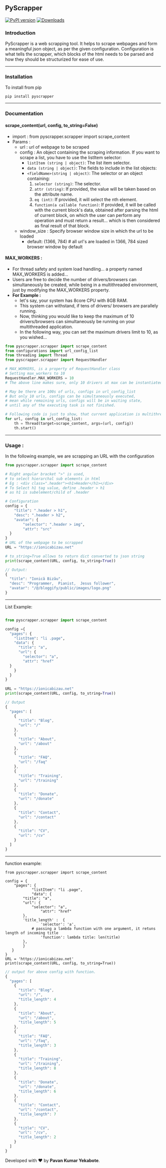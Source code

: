 ## PyScrapper
[![PyPI version](https://badge.fury.io/py/pyscrapper.svg)](https://badge.fury.io/py/pyscrapper)
[![Downloads](https://pepy.tech/badge/pyscrapper)](https://pepy.tech/project/pyscrapper)
### Introduction
PyScrapper is a web scrapping tool. It helps to scrape webpages and form a meaningful json object, as per the given configuration. Configuration is what tells the scrapper, which blocks of the html needs to be parsed and how they should be structurized for ease of use.	

---
### Installation
 To install from pip
```
pip install pyscrapper
```

---
### Documentation
####  **scrape_content(url, config, to_string=False)**
- import : from pyscrapper.scrapper import scrape_content
- Params : 
	- url : url of webpage to be scraped
	- config : An object containing the scraping information. If you want to scrape a list, you have to use the listItem selector:
		- `listItem (string | object)`: The list item selector.
		- `data (string | object)`: The fields to include in the list objects:
		 -  `<fieldName>(string | object)`: The selector or an object containing:
			 1. `selector (string)`: The selector.
			 2. `attr (string)`: If provided, the value will be taken based on the attribute name.
			 3. `eq (int)`: If provided, it will select the nth element.
			 4. `function(a callable function)`: If provided, it will be called with the current block's data, obtained after parsing the html of current block, on which the user can perform any operation and must return a result... which is then considered as final result of that block.
    - window_size : Specify browser window size in which the url to be loaded
        - default: (1366, 784) # all url's are loaded in 1366, 784 sized browser window by default
#### **MAX_WORKERS :**
 - For thread safety and system load handling... a property named MAX_WORKERS is added...
 - Users are free to decide the number of drivers/browsers can simultaneously be created, while being in a multithreaded environment, just by modifying the MAX_WORKERS property.
 - **For Example :** 
 	- let's say, your system has 8core CPU with 8GB RAM. 
  	- This system can withstand, if tens of drivers/ browsers are parallely running. 
  	- Now, thinking you would like to keep the maximum of 10 drivers/browsers can simultaneously be running on your multithreaded application.
	- In the following way, you can set the maximum drivers limit to 10, as you wished...
```python
from pyscrapper.scrapper import scrape_content
from configurations import url_config_list
from threading import Thread
from pyscrapper.scrapper import RequestHandler

# MAX_WORKERS, is a property of RequestHandler class
# Setting max_workers to 10
RequestHandler.MAX_WORKERS = 10
# The above line makes sure, only 10 drivers at max can be instantiated at once.

# May be there are 100s of urls, configs in url_config_list
# But only 10 urls, configs can be simultaneously executed,
# mean while remaining urls, configs will be in waiting state,
# until any of the executing task is not finished.

# Following code is just to show, that current application is multithreaded
for url, config in url_config_list:
	th = Thread(target=scrape_content, args=(url, config))
	th.start()

```
 ----
 ### Usage : 

In the following example, we are scrapping an URL with the configuration
```python
from pyscrapper.scrapper import scrape_content

# Right angular bracket ">" is used,
# to select hierarchal sub elements in html
# Eg : <div class=".header"><h1>Header</h1></div>
# To Select h1 tag value, define .header > h1 
# as h1 is subelement/child of .header

# Configuration
config = {  
    "title": ".header > h1",  
    "desc": ".header > h2",  
    "avatar": {  
        "selector": ".header > img",  
        "attr": "src"  
  }  
}  
# URL of the webpage to be scrapped
URL = "https://ionicabizau.net"  

# to_string=True allows to return dict converted to json string 
print(scrape_content(URL, config, to_string=True))
```
```javascript
// Output: 
{
  "title": "Ionică Bizău",
  "desc": "Programmer,  Pianist,  Jesus follower",
  "avatar": "/@/bloggify/public/images/logo.png"
}
```
---
List Example: 
```python

from pyscrapper.scrapper import scrape_content

config ={  
  "pages": {  
    "listItem": "li .page",  
    "data": {  
      "title": "a",  
      "url": {  
        "selector": "a",  
        "attr": "href"  
  }  
    }  
  }  
}  
  
URL = "https://ionicabizau.net"  
print(scrape_content(URL, config, to_string=True))
```
```javascript
// Output
{
  "pages": [
    {
      "title": "Blog",
      "url": "/"
    },
    {
      "title": "About",
      "url": "/about"
    },
    {
      "title": "FAQ",
      "url": "/faq"
    },
    {
      "title": "Training",
      "url": "/training"
    },
    {
      "title": "Donate",
      "url": "/donate"
    },
    {
      "title": "Contact",
      "url": "/contact"
    },
    {
      "title": "CV",
      "url": "/cv"
    }
  ]
}
```
---
function example:
```python3
from pyscrapper.scrapper import scrape_content

config = {
	"pages": {
    	    "listItem": "li .page",
    	    "data": {
		"title": "a",
		"url": {
		    "selector": "a",
	    	    "attr": "href"
		},
		'title_length' :  { 
	    	    'selector': 'a',
		    # passing a lambda function with one argument, it retuns length of incoming title
	    	    'function': lambda title: len(title) 
	    },
    	}
   }
}
URL = 'https://ionicabizau.net'
print(scrape_content(URL, config, to_string=True))

```
```javascript
// output for above config with function.
{
  "pages": [
    {
      "title": "Blog",
      "url": "/",
      "title_length": 4
    },
    {
      "title": "About",
      "url": "/about",
      "title_length": 5
    },
    {
      "title": "FAQ",
      "url": "/faq",
      "title_length": 3
    },
    {
      "title": "Training",
      "url": "/training",
      "title_length": 8
    },
    {
      "title": "Donate",
      "url": "/donate",
      "title_length": 6
    },
    {
      "title": "Contact",
      "url": "/contact",
      "title_length": 7
    },
    {
      "title": "CV",
      "url": "/cv",
      "title_length": 2
    }
  ]
}
```
Developed with :heart: by  <b>Pavan Kumar Yekabote</b>.
